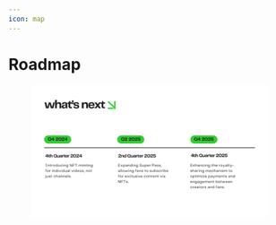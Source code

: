 ```yaml
---
icon: map
---
```


# Roadmap

<figure><img src="../.gitbook/assets/10.png" alt=""><figcaption></figcaption></figure>
